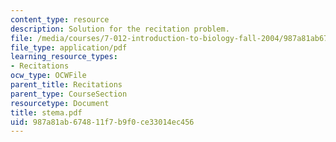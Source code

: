 ```yaml
---
content_type: resource
description: Solution for the recitation problem.
file: /media/courses/7-012-introduction-to-biology-fall-2004/987a81ab674811f7b9f0ce33014ec456_stema.pdf
file_type: application/pdf
learning_resource_types:
- Recitations
ocw_type: OCWFile
parent_title: Recitations
parent_type: CourseSection
resourcetype: Document
title: stema.pdf
uid: 987a81ab-6748-11f7-b9f0-ce33014ec456
---
```

